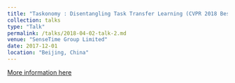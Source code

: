 ```yaml
---
title: "Taskonomy : Disentangling Task Transfer Learning (CVPR 2018 Best Paper)"
collection: talks
type: "Talk"
permalink: /talks/2018-04-02-talk-2.md
venue: "SenseTime Group Limited"
date: 2017-12-01
location: "Beijing, China"
---
```


[More information here](http://SaberArthurus.github.io/files/Taskonomy.pdf)
